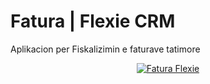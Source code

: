 # Fatura | Flexie CRM
Aplikacion per Fiskalizimin e faturave tatimore

<p align="center">
  <a href="https://flexie.al">
    <img src="https://raw.githubusercontent.com/flexie-crm/invoice/d33b896828eb42c26318c9d967b4e0556597eea6/public/images/fatura-main.png" alt="Fatura Flexie" />
  </a>
</p>
